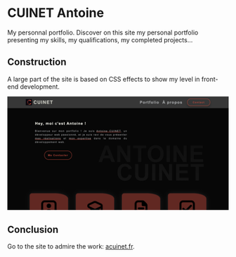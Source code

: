 # CUINET Antoine

My personnal portfolio.
Discover on this site my personal portfolio presenting my skills, my qualifications, my completed projects...

## Construction

A large part of the site is based on CSS effects to show my level in front-end development.

<img src="./public/assets/pictures/img-article/PORTFOLIO_main.png" alt="image of the main page of the website" width="600">

## Conclusion

Go to the site to admire the work: <a href="https://acuinet.fr" target="_blank">acuinet.fr</a>.
